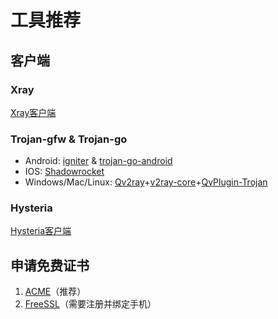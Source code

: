 # 工具推荐

## 客户端

### Xray

[Xray客户端](https://xtls.github.io/links.html#%E5%9B%BE%E5%BD%A2%E5%8C%96%E5%AE%A2%E6%88%B7%E7%AB%AF)

### Trojan-gfw & Trojan-go

- Android: [igniter](https://github.com/trojan-gfw/igniter) & [trojan-go-android](https://github.com/p4gefau1t/trojan-go-android)
- IOS: [Shadowrocket](https://apps.apple.com/us/app/shadowrocket/id932747118)
- Windows/Mac/Linux: [Qv2ray](https://github.com/Qv2ray/Qv2ray)+[v2ray-core](https://github.com/v2fly/v2ray-core)+[QvPlugin-Trojan](https://github.com/Qv2ray/QvPlugin-Trojan)

### Hysteria

[Hysteria客户端](https://hysteria.network/zh/docs/installation/)

## 申请免费证书

1. [ACME](https://github.com/acmesh-official/acme.sh)（推荐）
2. [FreeSSL](https://freessl.cn/)（需要注册并绑定手机）


